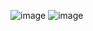 ![image](https://github.com/user-attachments/assets/12eda708-a75b-4f70-9305-28319a690e37) ![image](https://github.com/user-attachments/assets/3752e51f-cc20-49b5-add8-3231ef0b8b9a)

